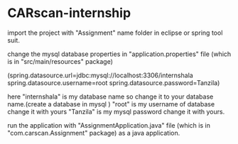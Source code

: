 # CARscan-internship

import the project with "Assignment" name folder in eclipse or spring tool suit.

change the mysql database properties in "application.properties" file (which is in "src/main/resources" package)

(spring.datasource.url=jdbc:mysql://localhost:3306/internshala
spring.datasource.username=root
spring.datasource.password=Tanzila)

here "internshala" is my database name so change it to your database name.(create a database in mysql )
"root" is my username of database change it with yours
"Tanzila" is my mysql password change it with yours.



run the application with "AssignmentApplication.java" file (which is in  "com.carscan.Assignment" package) as a java application.
